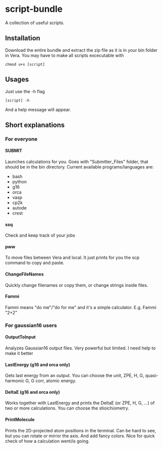 # script-bundle
A collection of useful scripts.

## Installation
Download the entire bundle and extract the zip file as it is in your bin folder in Vera. You may have to make all scripts excecutable with

	chmod u+x [script]

## Usages
Just use the -h flag 

	[script] -h

And a help message will appear.

## Short explanations
### For everyone
#### SUBMIT
Launches calculations for you. Goes with "Submitter_Files" folder, that should be in the bin directory. Current available programs/languages are: 
- bash
- python
- g16
- orca
- vasp
- cp2k
- autode
- crest

#### ssq
Check and keep track of your jobs 

#### pww
To move files between Vera and local. It just prints for you the scp command to copy and paste.

#### ChangeFileNames
Quickly change filenames or copy them, or change strings inside files.

#### Fammi
Fammi means "do me"/"do for me" and it's a simple calculator. E.g. Fammi "2+2"


### For gaussian16 users

#### OutputToInput
Analyzes Gaussian16 output files. Very powerful but limited. I need help to make it better

#### LastEnergy (g16 and orca only)
Gets last energy from an output. You can choose the unit, ZPE, H, G, quasi-harmonic G, G corr, atomic energy.

#### DeltaE (g16 and orca only)
Works together with LastEnergy and prints the DeltaE (or ZPE, H, G, ...) of two or more calculations. You can choose the stioichiometry.

#### PrintMolecule
Prints the 2D-projected atom positions in the terminal. Can be hard to see, but you can rotate or mirror the axis. And add fancy colors.
Nice for quick check of how a calculation went/is going.

